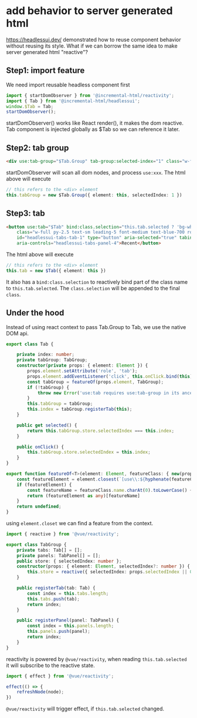 # add behavior to server generated html

https://headlessui.dev/ demonstrated how to reuse component behavior without reusing its style.
What if we can borrow the same idea to make server generated html "reactive"?

## Step1: import feature

We need import reusable headless component first

```ts
import { startDomObserver } from '@incremental-html/reactivity';
import { Tab } from '@incremental-html/headlessui';
window.$Tab = Tab;
startDomObserver();
```

startDomObserver() works like React render(), it makes the dom reactive.
Tab component is injected globally as $Tab so we can reference it later.

## Step2: tab group

```html
<div use:tab-group="$Tab.Group" tab-group:selected-index="1" class="w-full max-w-md px-2 py-16 sm:px-0">
```

startDomObserver will scan all dom nodes, and process `use:xxx`. The html above will execute

```ts
// this refers to the <div> element
this.tabGroup = new $Tab.Group({ element: this, selectedIndex: 1 })
```

## Step3: tab

```html
<button use:tab="$Tab" bind:class.selection="this.tab.selected ? 'bg-white shadow' : 'text-blue-100 hover:bg-white/[0.12] hover:text-white'"
    class="w-full py-2.5 text-sm leading-5 font-medium text-blue-700 rounded-lg focus:outline-none focus:ring-2 ring-offset-2 ring-offset-blue-400 ring-white ring-opacity-60"
    id="headlessui-tabs-tab-1" type="button" aria-selected="true" tabindex="0"
    aria-controls="headlessui-tabs-panel-4">Recent</button>
```

The html above will execute

```ts
// this refers to the <div> element
this.tab = new $Tab({ element: this })
```

It also has a `bind:class.selection` to reactively bind part of the class name to `this.tab.selected`. 
The `class.selection` will be appended to the final `class`.

## Under the hood

Instead of using react context to pass Tab.Group to Tab, we use the native DOM api.

```ts
export class Tab {

    private index: number;
    private tabGroup: TabGroup;
    constructor(private props: { element: Element }) {
        props.element.setAttribute('role', 'tab');
        props.element.addEventListener('click', this.onClick.bind(this));
        const tabGroup = featureOf(props.element, TabGroup);
        if (!tabGroup) {
            throw new Error('use:tab requires use:tab-group in its ancestor element');
        }
        this.tabGroup = tabGroup;
        this.index = tabGroup.registerTab(this);
    }

    public get selected() {
        return this.tabGroup.store.selectedIndex === this.index;
    }

    public onClick() {
        this.tabGroup.store.selectedIndex = this.index;
    }
}

export function featureOf<T>(element: Element, featureClass: { new(props: any): T }): T | undefined {
    const featureElement = element.closest(`[use\\:${hyphenate(featureClass.name)}]`);
    if (featureElement) {
        const featureName = featureClass.name.charAt(0).toLowerCase() + featureClass.name.slice(1);
        return (featureElement as any)[featureName]
    }
    return undefined;
}
```

using `element.closet` we can find a feature from the context.

```ts
import { reactive } from '@vue/reactivity';

export class TabGroup {
    private tabs: Tab[] = [];
    private panels: TabPanel[] = [];
    public store: { selectedIndex: number };
    constructor(props: { element: Element, selectedIndex?: number }) {
        this.store = reactive({ selectedIndex: props.selectedIndex || 0 });
    }

    public registerTab(tab: Tab) {
        const index = this.tabs.length;
        this.tabs.push(tab);
        return index;
    }

    public registerPanel(panel: TabPanel) {
        const index = this.panels.length;
        this.panels.push(panel);
        return index;
    }
}
```

reactivity is powered by `@vue/reactivity`, when reading `this.tab.selected` it will subscribe to the reactive state.

```ts
import { effect } from '@vue/reactivity';

effect(() => {
    refreshNode(node);
})
```

`@vue/reactivity` will trigger effect, if `this.tab.selected` changed.
